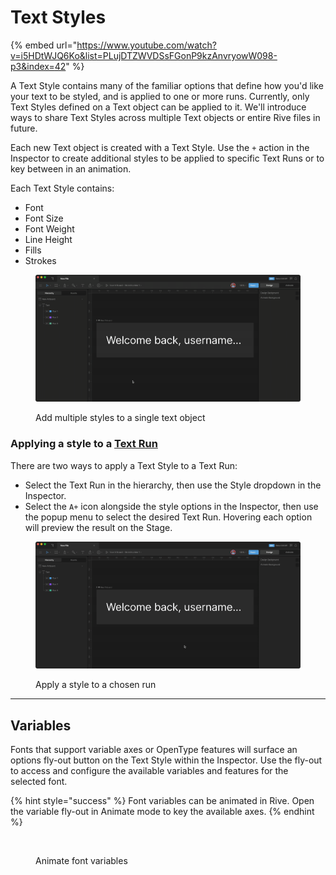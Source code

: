 # Text Styles

{% embed url="https://www.youtube.com/watch?v=i5HDtWJQ6Ko&list=PLujDTZWVDSsFGonP9kzAnvryowW098-p3&index=42" %}

A Text Style contains many of the familiar options that define how you'd like your text to be styled, and is applied to one or more runs. Currently, only Text Styles defined on a Text object can be applied to it. We'll introduce ways to share Text Styles across multiple Text objects or entire Rive files in future.

Each new Text object is created with a Text Style. Use the `+` action in the Inspector to create additional styles to be applied to specific Text Runs or to key between in an animation.

Each Text Style contains:

* Font
* Font Size
* Font Weight
* Line Height
* Fills
* Strokes

<figure><img src="../../.gitbook/assets/2023-07-24 14.25.03.gif" alt=""><figcaption><p>Add multiple styles to a single text object</p></figcaption></figure>

### Applying a style to a [Text Run](text-runs.md)

There are two ways to apply a Text Style to a Text Run:

* Select the Text Run in the hierarchy, then use the Style dropdown in the Inspector.
* Select the `A+` icon alongside the style options in the Inspector, then use the popup menu to select the desired Text Run. Hovering each option will preview the result on the Stage.

<figure><img src="../../.gitbook/assets/2023-07-24 14.32.48.gif" alt=""><figcaption><p>Apply a style to a chosen run</p></figcaption></figure>

***

## Variables

Fonts that support variable axes or OpenType features will surface an options fly-out button on the Text Style within the Inspector. Use the fly-out to access and configure the available variables and features for the selected font.

{% hint style="success" %}
Font variables can be animated in Rive. Open the variable fly-out in Animate mode to key the available axes.
{% endhint %}

<figure><img src="../../.gitbook/assets/2023-07-24 14.34.33.gif" alt=""><figcaption><p>Animate font variables</p></figcaption></figure>
